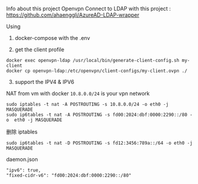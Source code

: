 Info about this project
Openvpn Connect to LDAP with this project : https://github.com/ahaenggli/AzureAD-LDAP-wrapper


Using

1. docker-compose  with the .env

2. get the client profile
```
docker exec openvpn-ldap /usr/local/bin/generate-client-config.sh my-client
docker cp openvpn-ldap:/etc/openvpn/client-configs/my-client.ovpn ./
```

3. support the IPV4 & IPV6

NAT from vm with docker
`10.8.0.0/24`  is your vpn network
```
sudo iptables -t nat -A POSTROUTING -s 10.8.0.0/24 -o eth0 -j MASQUERADE
sudo ip6tables -t nat -A POSTROUTING -s fd00:2024:dbf:0000:2290::/80 -o  eth0 -j MASQUERADE
```
删除 iptables
```
sudo ip6tables -t nat -D POSTROUTING -s fd12:3456:789a::/64 -o eth0 -j MASQUERADE
```


daemon.json
```
"ipv6": true,
"fixed-cidr-v6": "fd00:2024:dbf:0000:2290::/80"

```

